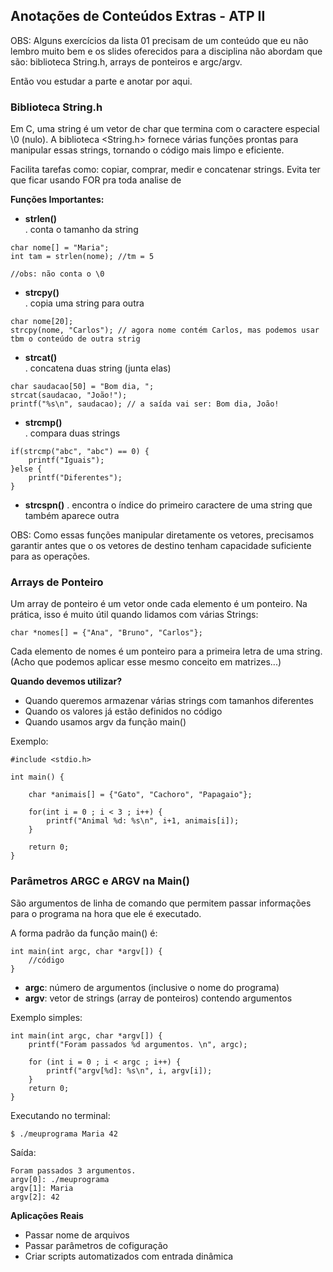 ## **Anotações de Conteúdos Extras - ATP II**
OBS: Alguns exercícios da lista 01 precisam de um conteúdo que eu não lembro muito bem e os slides oferecidos para a disciplina não abordam que são: biblioteca String.h, arrays de ponteiros e argc/argv. 

Então vou estudar a parte e anotar por aqui.

### **Biblioteca String.h**
Em C, uma string é um vetor de char que termina com o caractere especial \0 (nulo). A biblioteca <String.h> fornece várias funções prontas para manipular essas strings, tornando o código mais limpo e eficiente.

Facilita tarefas como: copiar, comprar, medir e concatenar strings. Evita ter que ficar usando FOR pra toda analise de 
    
**Funções Importantes:**  
- **strlen()**  
. conta o tamanho da string
```
char nome[] = "Maria";
int tam = strlen(nome); //tm = 5

//obs: não conta o \0
```
- **strcpy()**  
. copia uma string para outra
```
char nome[20];
strcpy(nome, "Carlos"); // agora nome contém Carlos, mas podemos usar tbm o conteúdo de outra strig
```
- **strcat()**  
. concatena duas string (junta elas)
```
char saudacao[50] = "Bom dia, ";
strcat(saudacao, "João!");
printf("%s\n", saudacao); // a saída vai ser: Bom dia, João!
```
- **strcmp()**  
. compara duas strings
```
if(strcmp("abc", "abc") == 0) {
    printf("Iguais");
}else {
    printf("Diferentes");
}
```
- **strcspn()**
. encontra o índice do primeiro caractere de uma string que também aparece outra

OBS: Como essas funções manipular diretamente os vetores, precisamos garantir antes que o os vetores de destino tenham capacidade suficiente para as operações.

### **Arrays de Ponteiro**
Um array de ponteiro é um vetor onde cada elemento é um ponteiro. Na prática, isso é muito útil quando lidamos com várias Strings:
```
char *nomes[] = {"Ana", "Bruno", "Carlos"};
```

Cada elemento de nomes é um ponteiro para a primeira letra de uma string.  
(Acho que podemos aplicar esse mesmo conceito em matrizes...)

**Quando devemos utilizar?**
- Quando queremos armazenar várias strings com tamanhos diferentes
- Quando os valores já estão definidos no código
- Quando usamos argv da função main()

Exemplo:
```
#include <stdio.h>

int main() {

    char *animais[] = {"Gato", "Cachoro", "Papagaio"};

    for(int i = 0 ; i < 3 ; i++) {
        printf("Animal %d: %s\n", i+1, animais[i]);
    }

    return 0;
}
```

### **Parâmetros ARGC e ARGV na Main()**
São argumentos de linha de comando que permitem passar informações para o programa na hora que ele é executado.

A forma padrão da função main() é:
```
int main(int argc, char *argv[]) {
    //código
}
```

- **argc**: número de argumentos (inclusive o nome do programa)
- **argv**: vetor de strings (array de ponteiros) contendo argumentos

Exemplo simples:
```
int main(int argc, char *argv[]) {
    printf("Foram passados %d argumentos. \n", argc);

    for (int i = 0 ; i < argc ; i++) {
        printf("argv[%d]: %s\n", i, argv[i]);
    }
    return 0;
}
```
Executando no terminal: 
```
$ ./meuprograma Maria 42
```

Saída:
```
Foram passados 3 argumentos.
argv[0]: ./meuprograma
argv[1]: Maria
argv[2]: 42
```

**Aplicações Reais**
- Passar nome de arquivos
- Passar parâmetros de cofiguração
- Criar scripts automatizados com entrada dinâmica